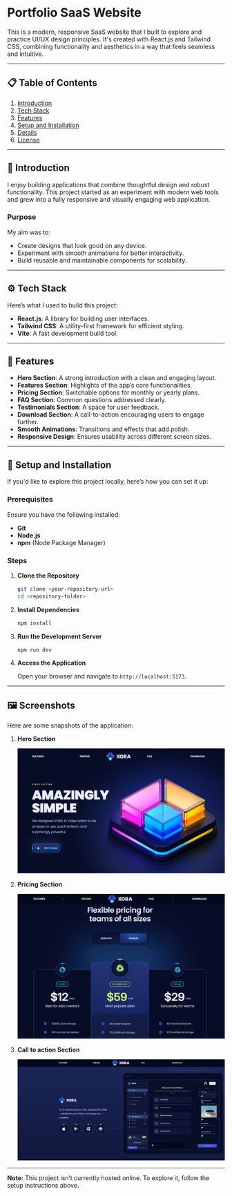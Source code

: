 # Portfolio SaaS Website

This is a modern, responsive SaaS website that I built to explore and practice UI/UX design principles. It's created with React.js and Tailwind CSS, combining functionality and aesthetics in a way that feels seamless and intuitive.

---

## 📋 Table of Contents

1. [Introduction](#-introduction)
2. [Tech Stack](#%EF%B8%8F-tech-stack)
3. [Features](#-features)
4. [Setup and Installation](#-setup-and-installation)
5. [Details](#-details)
6. [License](#-license)

---

## 🤖 Introduction

I enjoy building applications that combine thoughtful design and robust functionality. This project started as an experiment with modern web tools and grew into a fully responsive and visually engaging web application.

### Purpose

My aim was to:

- Create designs that look good on any device.
- Experiment with smooth animations for better interactivity.
- Build reusable and maintainable components for scalability.

---

## ⚙️ Tech Stack

Here’s what I used to build this project:

- **React.js**: A library for building user interfaces.
- **Tailwind CSS**: A utility-first framework for efficient styling.
- **Vite**: A fast development build tool.

---

## 🔋 Features

- **Hero Section**: A strong introduction with a clean and engaging layout.
- **Features Section**: Highlights of the app’s core functionalities.
- **Pricing Section**: Switchable options for monthly or yearly plans.
- **FAQ Section**: Common questions addressed clearly.
- **Testimonials Section**: A space for user feedback.
- **Download Section**: A call-to-action encouraging users to engage further.
- **Smooth Animations**: Transitions and effects that add polish.
- **Responsive Design**: Ensures usability across different screen sizes.

---

## 🤸 Setup and Installation

If you'd like to explore this project locally, here’s how you can set it up:

### Prerequisites

Ensure you have the following installed:

- **Git**
- **Node.js**
- **npm** (Node Package Manager)

### Steps

1. **Clone the Repository**

   ```bash
   git clone <your-repository-url>
   cd <repository-folder>
   ```

2. **Install Dependencies**

   ```bash
   npm install
   ```

3. **Run the Development Server**

   ```bash
   npm run dev
   ```

4. **Access the Application**

   Open your browser and navigate to `http://localhost:5173`.

---

## 🖼️ Screenshots

Here are some snapshots of the application:

1. **Hero Section**

   ![Hero Section](./images/Xora_1.png)

2. **Pricing Section**

   ![Pricing Section](./images/Xora_2.png)

3. **Call to action Section**

   ![Call to action Section](./images/Xora_3.png)

---

**Note:** This project isn’t currently hosted online. To explore it, follow the setup instructions above.
